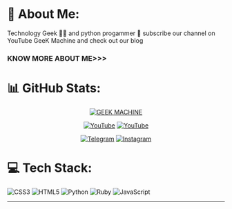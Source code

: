 # 💫 About Me:
Technology Geek 👩‍💻 and python progammer 🐍 subscribe our channel on YouTube GeeK Machine and check out our blog 

### KNOW MORE ABOUT ME>>>
# 📊 GitHub Stats:
<p align="center"><a href="https://github.com/GEEKMACHIN3"><img title="GEEK MACHINE" src="https://github-readme-stats.vercel.app/api?username=GEEKMACHIN3&show_icons=true&include_all_commits=true&theme=chartreuse-dark&cache_seconds=3200"></a>
</p>
<p align="center">
<a href="https://github.com/GEEKMACHIN3/GEEKMACHIN3"><img title="YouTube" src="https://img.shields.io/badge/GEEKMACHIN3-brightgreen?style=for-the-badge&logo=github"></a>
<a href="https://www.youtube.com/@GEEKMACHIN3"><img title="YouTube" src="https://img.shields.io/badge/YouTube-GEEK MACHINE-red?style=for-the-badge&logo=Youtube"></a>
</p>
<p align="center">
<a href="https://t.me/GEEKMACHIN3"><img title="Telegram" src="https://img.shields.io/badge/Telegram-black?style=for-the-badge&logo=Telegram"></a>
<a href="https://instagram.com/paradiseforhackers"><img title="Instagram" src="https://img.shields.io/badge/INSTAGRAM-purple?style=for-the-badge&logo=instagram"></a>
<p align="center">

# 💻 Tech Stack:
![CSS3](https://img.shields.io/badge/css3-%231572B6.svg?style=for-the-badge&logo=css3&logoColor=white) ![HTML5](https://img.shields.io/badge/html5-%23E34F26.svg?style=for-the-badge&logo=html5&logoColor=white) ![Python](https://img.shields.io/badge/python-3670A0?style=for-the-badge&logo=python&logoColor=ffdd54) ![Ruby](https://img.shields.io/badge/ruby-%23CC342D.svg?style=for-the-badge&logo=ruby&logoColor=white) ![JavaScript](https://img.shields.io/badge/javascript-%23323330.svg?style=for-the-badge&logo=javascript&logoColor=%23F7DF1E)

---

<!-- Proudly created with GPRM ( https://gprm.itsvg.in ) -->

